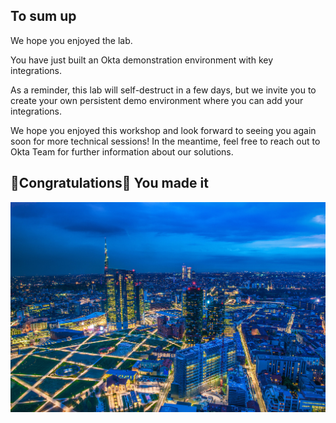 ## To sum up 
  
We hope you enjoyed the lab.

You have just built an Okta demonstration environment with key integrations. 

As a reminder, this lab will self-destruct in a few days, but we invite you to create your own persistent demo environment where you can add your integrations. 

We hope you enjoyed this workshop and look forward to seeing you again soon for more technical sessions! In the meantime, feel free to reach out to Okta Team for further information about our solutions.

## 🎉Congratulations🍾 You made it

![Milano](images/milano.jpg)